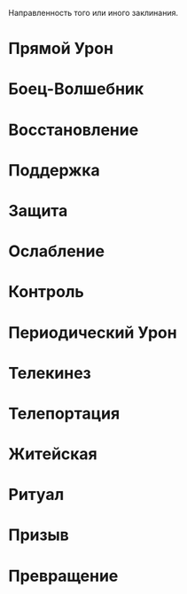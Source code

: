 Направленность того или иного заклинания.

# Прямой Урон

# Боец-Волшебник

# Восстановление

# Поддержка

# Защита

# Ослабление

# Контроль

# Периодический Урон

# Телекинез

# Телепортация

# Житейская

# Ритуал

# Призыв

# Превращение
